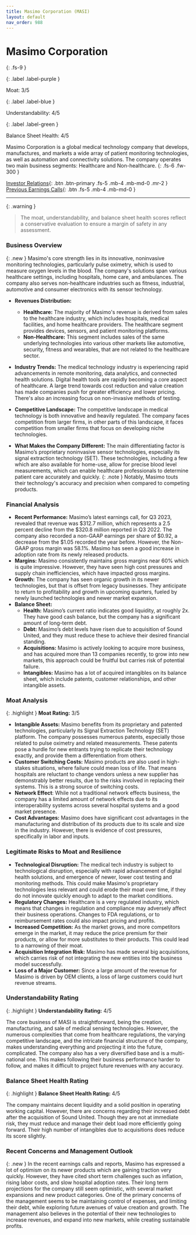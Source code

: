 ```yaml
---
title: Masimo Corporation (MASI)
layout: default
nav_order: 988
---
```


# Masimo Corporation
{: .fs-9 }

{: .label .label-purple }

Moat: 3/5

{: .label .label-blue }

Understandability: 4/5

{: .label .label-green }

Balance Sheet Health: 4/5

Masimo Corporation is a global medical technology company that develops, manufactures, and markets a wide array of patient monitoring technologies, as well as automation and connectivity solutions. The company operates two main business segments: Healthcare and Non-healthcare.
{: .fs-6 .fw-300 }

[Investor Relations](https://www.google.com/search?q=MASI+investor+relations){: .btn .btn-primary .fs-5 .mb-4 .mb-md-0 .mr-2 }
[Previous Earnings Calls](https://discountingcashflows.com/company/MASI/transcripts/){: .btn .fs-5 .mb-4 .mb-md-0 }

---

{: .warning }
>The moat, understandability, and balance sheet health scores reflect a conservative evaluation to ensure a margin of safety in any assessment.



### Business Overview

{: .new }
Masimo's core strength lies in its innovative, noninvasive monitoring technologies, particularly pulse oximetry, which is used to measure oxygen levels in the blood. The company's solutions span various healthcare settings, including hospitals, home care, and ambulances. The company also serves non-healthcare industries such as fitness, industrial, automotive and consumer electronics with its sensor technology.

*   **Revenues Distribution:** 
    *   **Healthcare:** The majority of Masimo's revenue is derived from sales to the healthcare industry, which includes hospitals, medical facilities, and home healthcare providers. The healthcare segment provides devices, sensors, and patient monitoring platforms.
    *   **Non-Healthcare:** This segment includes sales of the same underlying technologies into various other markets like automotive, security, fitness and wearables, that are not related to the healthcare sector.

*   **Industry Trends:** The medical technology industry is experiencing rapid advancements in remote monitoring, data analytics, and connected health solutions. Digital health tools are rapidly becoming a core aspect of healthcare. A large trend towards cost reduction and value creation has made companies push for greater efficiency and lower pricing. There's also an increasing focus on non-invasive methods of testing.
*   **Competitive Landscape:** The competitive landscape in medical technology is both innovative and heavily regulated. The company faces competition from larger firms, in other parts of this landscape, it faces competition from smaller firms that focus on developing niche technologies.
*   **What Makes the Company Different:** The main differentiating factor is Masimo’s proprietary noninvasive sensor technologies, especially its signal extraction technology (SET). These technologies, including a few which are also available for home-use, allow for precise blood level measurements, which can enable healthcare professionals to determine patient care accurately and quickly.
{: .note }
Notably, Masimo touts their technology's accuracy and precision when compared to competing products.

### Financial Analysis

*   **Recent Performance:** Masimo’s latest earnings call, for Q3 2023, revealed that revenue was $312.7 million, which represents a 2.5 percent decline from the $320.8 million reported in Q3 2022. The company also recorded a non-GAAP earnings per share of $0.92, a decrease from the $1.05 recorded the year before. However, the Non-GAAP gross margin was 58.1%. Masimo has seen a good increase in adoption rate from its newly released products.
*   **Margins:** Masimo consistently maintains gross margins near 60% which is quite impressive. However, they have seen high cost pressures and supply chain inefficiencies, which have impacted gross margins.
*   **Growth:** The company has seen organic growth in its newer technologies, but that is offset from legacy businesses. They anticipate to return to profitability and growth in upcoming quarters, fueled by newly launched technologies and newer market expansion.
*   **Balance Sheet:**
    *   **Health:** Masimo’s current ratio indicates good liquidity, at roughly 2x. They have good cash balance, but the company has a significant amount of long-term debt.
    *   **Debt:** Masimo’s debt levels have risen due to acquisition of Sound United, and they must reduce these to achieve their desired financial standing.
    *   **Acquisitions:** Masimo is actively looking to acquire more business, and has acquired more than 13 companies recently, to grow into new markets, this approach could be fruitful but carries risk of potential failure.
    *   **Intangibles:** Masimo has a lot of acquired intangibles on its balance sheet, which include patents, customer relationships, and other intangible assets.

### Moat Analysis
{: .highlight }
**Moat Rating:** 3/5

*   **Intangible Assets:** Masimo benefits from its proprietary and patented technologies, particularly its Signal Extraction Technology (SET) platform. The company possesses numerous patents, especially those related to pulse oximetry and related measurements. These patents pose a hurdle for new entrants trying to replicate their technology exactly, and provide them a differentiation from others.
*   **Customer Switching Costs:** Masimo products are also used in high-stakes situations, where failure could mean loss of life. That means hospitals are reluctant to change vendors unless a new supplier has demonstrably better results, due to the risks involved in replacing their systems. This is a strong source of switching costs.
*  **Network Effect**: While not a traditional network effects business, the company has a limited amount of network effects due to its interoperability systems across several hospital systems and a good market presence.
*   **Cost Advantages:** Masimo does have significant cost advantages in the manufacturing and distribution of its products due to its scale and size in the industry. However, there is evidence of cost pressures, specifically in labor and inputs.

### Legitimate Risks to Moat and Resilience

*   **Technological Disruption:** The medical tech industry is subject to technological disruption, especially with rapid advancement of digital health solutions, and emergence of newer, lower cost testing and monitoring methods. This could make Masimo's proprietary technologies less relevant and could erode their moat over time, if they do not innovate quickly enough to adapt to the market conditions.
*   **Regulatory Changes:** Healthcare is a very regulated industry, which means that changes in regulation and compliance may adversely affect their business operations. Changes to FDA regulations, or to reimbursement rates could also impact pricing and profits.
*   **Increased Competition:** As the market grows, and more competitors emerge in the market, it may reduce the price premium for their products, or allow for more substitutes to their products. This could lead to a narrowing of their moat.
*   **Acquisition Integration Risk:** Masimo has made several big acquisitions, which carries risk of not integrating the new entities into the business model successfully.
*   **Loss of a Major Customer:** Since a large amount of the revenue for Masimo is driven by OEM clients, a loss of large customers could hurt revenue streams.

### Understandability Rating
{: .highlight }
**Understandability Rating:** 4/5

The core business of MASI is straightforward, being the creation, manufacturing, and sale of medical sensing technologies. However, the numerous complexities that come from healthcare regulations, the varying competitive landscape, and the intricate financial structure of the company, makes understanding everything and projecting it into the future, complicated. The company also has a very diversified base and is a multi-national one. This makes following their business performance harder to follow, and makes it difficult to project future revenues with any accuracy.

### Balance Sheet Health Rating
{: .highlight }
**Balance Sheet Health Rating:** 4/5

The company maintains decent liquidity and a solid position in operating working capital. However, there are concerns regarding their increased debt after the acquisition of Sound United. Though they are not at immediate risk, they must reduce and manage their debt load more efficiently going forward. Their high number of intangibles due to acquisitions does reduce its score slightly.

### Recent Concerns and Management Outlook
{: .new }
In the recent earnings calls and reports, Masimo has expressed a lot of optimism on its newer products which are gaining traction very quickly. However, they have cited short term challenges such as inflation, rising labor costs, and slow hospital adoption rates. Their long term projections for the company still seem optimistic, with several market expansions and new product categories. One of the primary concerns of the management seems to be maintaining control of expenses, and limiting their debt, while exploring future avenues of value creation and growth. The management also believes in the potential of their new technologies to increase revenues, and expand into new markets, while creating sustainable profits.
